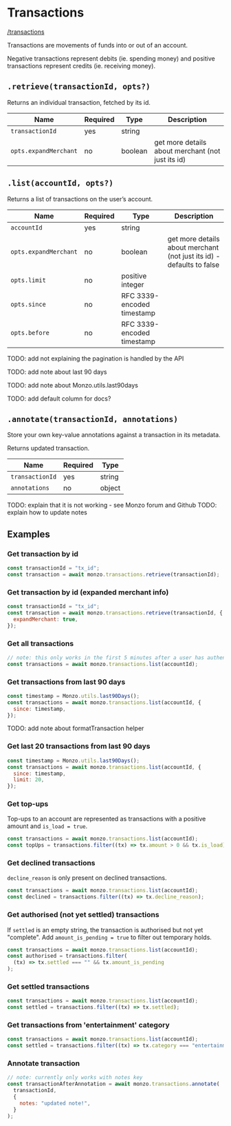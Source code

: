 # Transactions

[/transactions](https://docs.monzo.com/#transactions)

Transactions are movements of funds into or out of an account.

Negative transactions represent debits (ie. spending money) and positive transactions represent credits (ie. receiving money).

## `.retrieve(transactionId, opts?)`

Returns an individual transaction, fetched by its id.

| Name                  | Required | Type    | Description                                       |
| --------------------- | -------- | ------- | ------------------------------------------------- |
| `transactionId`       | yes      | string  |
| `opts.expandMerchant` | no       | boolean | get more details about merchant (not just its id) |

## `.list(accountId, opts?)`

Returns a list of transactions on the user’s account.

| Name                  | Required | Type                       | Description                                                           |
| --------------------- | -------- | -------------------------- | --------------------------------------------------------------------- |
| `accountId`           | yes      | string                     |
| `opts.expandMerchant` | no       | boolean                    | get more details about merchant (not just its id) - defaults to false |
| `opts.limit`          | no       | positive integer           |
| `opts.since`          | no       | RFC 3339-encoded timestamp |
| `opts.before`         | no       | RFC 3339-encoded timestamp |

TODO: add not explaining the pagination is handled by the API

TODO: add note about last 90 days

TODO: add note about Monzo.utils.last90days

TODO: add default column for docs?

## `.annotate(transactionId, annotations)`

Store your own key-value annotations against a transaction in its metadata.

Returns updated transaction.

| Name            | Required | Type   |
| --------------- | -------- | ------ |
| `transactionId` | yes      | string |
| `annotations`   | no       | object |

TODO: explain that it is not working - see Monzo forum and Github
TODO: explain how to update notes

## Examples

### Get transaction by id

```javascript
const transactionId = "tx_id";
const transaction = await monzo.transactions.retrieve(transactionId);
```

### Get transaction by id (expanded merchant info)

```javascript
const transactionId = "tx_id";
const transaction = await monzo.transactions.retrieve(transactionId, {
  expandMerchant: true,
});
```

### Get all transactions

```javascript
// note: this only works in the first 5 minutes after a user has authenticated
const transactions = await monzo.transactions.list(accountId);
```

### Get transactions from last 90 days

```javascript
const timestamp = Monzo.utils.last90Days();
const transactions = await monzo.transactions.list(accountId, {
  since: timestamp,
});
```

TODO: add note about formatTransaction helper

### Get last 20 transactions from last 90 days

```javascript
const timestamp = Monzo.utils.last90Days();
const transactions = await monzo.transactions.list(accountId, {
  since: timestamp,
  limit: 20,
});
```

### Get top-ups

Top-ups to an account are represented as transactions with a positive amount and `is_load = true`.

```javascript
const transactions = await monzo.transactions.list(accountId);
const topUps = transactions.filter((tx) => tx.amount > 0 && tx.is_load);
```

### Get declined transactions

`decline_reason` is only present on declined transactions.

```javascript
const transactions = await monzo.transactions.list(accountId);
const declined = transactions.filter((tx) => tx.decline_reason);
```

### Get authorised (not yet settled) transactions

If `settled` is an empty string, the transaction is authorised but not yet "complete".
Add `amount_is_pending = true` to filter out temporary holds.

```javascript
const transactions = await monzo.transactions.list(accountId);
const authorised = transactions.filter(
  (tx) => tx.settled === "" && tx.amount_is_pending
);
```

### Get settled transactions

```javascript
const transactions = await monzo.transactions.list(accountId);
const settled = transactions.filter((tx) => tx.settled);
```

### Get transactions from 'entertainment' category

```javascript
const transactions = await monzo.transactions.list(accountId);
const settled = transactions.filter((tx) => tx.category === "entertainment");
```

### Annotate transaction

```javascript
// note: currently only works with notes key
const transactionAfterAnnotation = await monzo.transactions.annotate(
  transactionId,
  {
    notes: "updated note!",
  }
);
```
